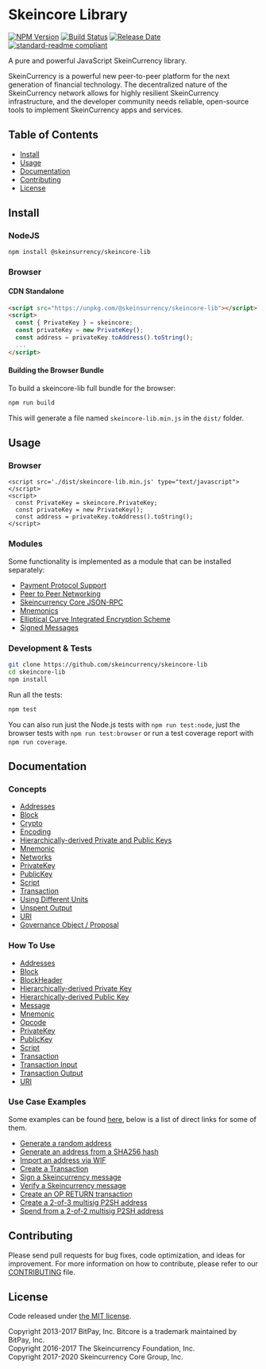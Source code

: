 # Skeincore Library

[![NPM Version](https://img.shields.io/npm/v/@skeincurrency/skeincore-lib)](https://www.npmjs.com/package/@skeincurrency/skeincore-lib)
[![Build Status](https://github.com/skeincurrency/core-lib/actions/workflows/test_and_release.yml/badge.svg)](https://github.com/skeincurrency/core-lib/actions/workflows/test_and_release.yml)
[![Release Date](https://img.shields.io/github/release-date/skeincurrency/core-lib)](https://github.com/skeincurrency/core-lib/releases/latest)
[![standard-readme compliant](https://img.shields.io/badge/readme%20style-standard-brightgreen)](https://github.com/RichardLitt/standard-readme)

A pure and powerful JavaScript SkeinCurrency library.

SkeinCurrency is a powerful new peer-to-peer platform for the next generation of financial technology. The decentralized nature of the SkeinCurrency network allows for highly resilient SkeinCurrency infrastructure, and the developer community needs reliable, open-source tools to implement SkeinCurrency apps and services.

## Table of Contents

- [Install](#install)
- [Usage](#usage)
- [Documentation](#documentation)
- [Contributing](#contributing)
- [License](#license)

## Install

### NodeJS

```
npm install @skeinsurrency/skeincore-lib
```

### Browser

#### CDN Standalone

```html
<script src="https://unpkg.com/@skeinsurrency/skeincore-lib"></script>
<script>
  const { PrivateKey } = skeincore;
  const privateKey = new PrivateKey();
  const address = privateKey.toAddress().toString();
  ...
</script>
```

#### Building the Browser Bundle

To build a skeincore-lib full bundle for the browser:

```sh
npm run build
```

This will generate a file named `skeincore-lib.min.js` in the `dist/` folder.

## Usage

### Browser

```
<script src='./dist/skeincore-lib.min.js' type="text/javascript"></script>
<script>
  const PrivateKey = skeincore.PrivateKey;
  const privateKey = new PrivateKey();
  const address = privateKey.toAddress().toString();
</script>
```

### Modules

Some functionality is implemented as a module that can be installed separately:

- [Payment Protocol Support](https://github.com/dashevo/skeincore-payment-protocol)
- [Peer to Peer Networking](https://github.com/dashevo/skeincore-p2p)
- [Skeincurrency Core JSON-RPC](https://github.com/dashevo/dashd-rpc)
- [Mnemonics](https://github.com/dashevo/skeincore-mnemonic)
- [Elliptical Curve Integrated Encryption Scheme](https://github.com/dashevo/bitcore-ecies-dash)
- [Signed Messages](https://github.com/dashevo/bitcore-message-dash)

### Development & Tests

```sh
git clone https://github.com/skeincurrency/skeincore-lib
cd skeincore-lib
npm install
```

Run all the tests:

```sh
npm test
```

You can also run just the Node.js tests with `npm run test:node`, just the browser tests with `npm run test:browser` or run a test coverage report with `npm run coverage`.

## Documentation

### Concepts

- [Addresses](docs/core-concepts/address.md)
- [Block](docs/core-concepts/block.md)
- [Crypto](docs/core-concepts/crypto.md)
- [Encoding](docs/core-concepts/encoding.md)
- [Hierarchically-derived Private and Public Keys](docs/core-concepts/hierarchical.md)
- [Mnemonic](docs/core-concepts/mnemonic.md)
- [Networks](docs/core-concepts/networks.md)
- [PrivateKey](docs/core-concepts/privatekey.md)
- [PublicKey](docs/core-concepts/publickey.md)
- [Script](docs/core-concepts/script.md)
- [Transaction](docs/core-concepts/transaction.md)
- [Using Different Units](docs/core-concepts/unit.md)
- [Unspent Output](docs/core-concepts/unspentoutput.md)
- [URI](docs/core-concepts/uri.md)
- [Governance Object / Proposal](docs/core-concepts/govobject/govobject.md)

### How To Use

- [Addresses](docs/usage/address.md)
- [Block](docs/usage/block.md)
- [BlockHeader](docs/usage/blockheader.md)
- [Hierarchically-derived Private Key](docs/usage/hdprivatekey.md)
- [Hierarchically-derived Public Key](docs/usage/hdpublickey.md)
- [Message](docs/usage/message.md)
- [Mnemonic](docs/usage/mnemonic.md)
- [Opcode](docs/usage/opcode.md)
- [PrivateKey](docs/usage/privatekey.md)
- [PublicKey](docs/usage/publickey.md)
- [Script](docs/usage/script.md)
- [Transaction](docs/usage/transaction.md)
- [Transaction Input](docs/usage/transaction_input.md)
- [Transaction Output](docs/usage/transaction_output.md)
- [URI](docs/usage/uri.md)

### Use Case Examples

Some examples can be found [here](docs/examples.md), below is a list of direct links for some of them.

- [Generate a random address](docs/examples.md#generate-a-random-address)
- [Generate an address from a SHA256 hash](docs/examples.md#generate-an-address-from-a-sha256-hash)
- [Import an address via WIF](docs/examples.md#import-an-address-via-wif)
- [Create a Transaction](docs/examples.md#create-a-transaction)
- [Sign a Skeincurrency message](docs/examples.md#sign-a-bitcoin-message)
- [Verify a Skeincurrency message](docs/examples.md#verify-a-bitcoin-message)
- [Create an OP RETURN transaction](docs/examples.md#create-an-op-return-transaction)
- [Create a 2-of-3 multisig P2SH address](docs/examples.md#create-a-2-of-3-multisig-p2sh-address)
- [Spend from a 2-of-2 multisig P2SH address](docs/examples.md#spend-from-a-2-of-2-multisig-p2sh-address)

## Contributing

Please send pull requests for bug fixes, code optimization, and ideas for improvement. For more information on how to contribute, please refer to our [CONTRIBUTING](https://github.com/skeincurrency/skeincore-lib/blob/master/CONTRIBUTING.md) file.

## License

Code released under [the MIT license](LICENSE).

Copyright 2013-2017 BitPay, Inc. Bitcore is a trademark maintained by BitPay, Inc.  
Copyright 2016-2017 The Skeincurrency Foundation, Inc.  
Copyright 2017-2020 Skeincurrency Core Group, Inc.
